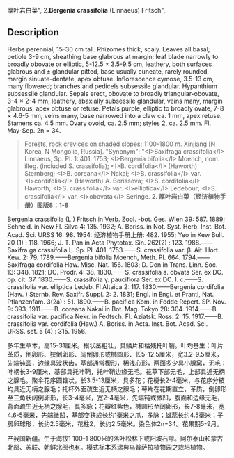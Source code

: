 厚叶岩白菜",
2.**Bergenia crassifolia** (Linnaeus) Fritsch",

## Description
Herbs perennial, 15-30 cm tall. Rhizomes thick, scaly. Leaves all basal; petiole 3-9 cm, sheathing base glabrous at margin; leaf blade narrowly to broadly obovate or elliptic, 5-12.5 × 3.5-9.5 cm, leathery, both surfaces glabrous and ± glandular pitted, base usually cuneate, rarely rounded, margin sinuate-dentate, apex obtuse. Inflorescence cymose, 3.5-13 cm, many flowered; branches and pedicels subsessile glandular. Hypanthium subsessile glandular. Sepals erect, obovate to broadly triangular-obovate, 3-4 × 2-4 mm, leathery, abaxially subsessile glandular, veins many, margin glabrous, apex obtuse or retuse. Petals purple, elliptic to broadly ovate, 7-8 × 4.6-5 mm, veins many, base narrowed into a claw ca. 1 mm, apex retuse. Stamens ca. 4.5 mm. Ovary ovoid, ca. 2.5 mm; styles 2, ca. 2.5 mm. Fl. May-Sep. 2n = 34.

> Forests, rock crevices on shaded slopes; 1100-1800 m. Xinjiang [N Korea, N Mongolia, Russia].
  "Synonym": "&lt;I&gt;Saxifraga crassifolia&lt;/I&gt; Linnaeus, Sp. Pl. 1: 401. 1753; &lt;I&gt;Bergenia bifolia&lt;/I&gt; Moench, nom. illeg. (included S. crassifolia); &lt;I&gt;B. cordifolia&lt;/I&gt; (Haworth) Sternberg; &lt;I&gt;B. coreana&lt;/I&gt; Nakai; &lt;I&gt;B. crassifolia&lt;/I&gt; var. &lt;I&gt;cordifolia&lt;/I&gt; (Haworth) A. Borissova; &lt;I&gt;S. cordifolia&lt;/I&gt; Haworth; &lt;I&gt;S. crassifolia&lt;/I&gt; var. &lt;I&gt;elliptica&lt;/I&gt; Ledebour; &lt;I&gt;S. crassifolia&lt;/I&gt; var. &lt;I&gt;obovata&lt;/I&gt; Seringe.
**2. 厚叶岩白菜（经济植物手册）图版8：1-8**

Bergenia crassifolia (L.) Fritsch in Verb. Zool. -bot. Ges. Wien 39: 587. 1889; Schneid. in New Fl. Silva 4: 135. 1932; A. Boriss. in Not. Syst. Herb. Inst. Bot. Acad. Sci. URSS 16: 98. 1954: 经济植物手册上册: 482. 1955; Yeo in Kew Bull. 20 (1) : 118. 1966; J. T. Pan in Acta Phytotax. Sin. 262(2) : 123. 1988.——Saxifra ga crassifolia L. Sp. Pl. 401. 1753.——S. crassifolia var. β. Ait. Hort. Kew. 2: 79. 1789.——Bergenia bifolia Moench, Meth. Pl. 664. 1794.——Saxifraga cordifolia Haw. Misc. Nat. 156. 1803; D. Don in Trans. Linn. Soc. 13: 348. 1821; DC. Prodr. 4: 38. 1830.——S. crassifolia a. obvata Ser. ex DC. op. cit. 37. 1830.——S. crassifolia γ. pauciflora Ser. ex DC. l. c.——S. crassifolia var. elliptica Ledeb. Fl Altaica 2: 117. 1830.——Bergenia cordifolia (Haw. ) Sternb. Rev. Saxifr. Suppl. 2: 2. 1831; Engl. in Engl. et Prantl, Nat. Pflanzenfam. 3(2a) : 51. 1890.——B. pacifica Kom. in Fedde Repert. SP. Nov. 9: 393. 1911.——B. coreana Nakai in Bot. Mag. Tokyo 28: 304. 1914.——B. crassifolia var. pacifica Nekr. in Fedtsch. Fl. Aziatsk. Ross. 2: 15. 1917.——B. crassifolia var. cordifolia (Haw.) A. Boriss. in Acta. Inst. Bot. Acad. Sci. URSS. set. 5 (4) : 315. 1956.

多年生草本，高15-31厘米。根状茎粗壮，具鳞片和枯残托叶鞘。叶均基生；叶片革质，倒卵形、狭倒卵形、阔倒卵形或椭圆形．长5-12.5厘米，宽3.2-9.5厘米，先端钝圆，边缘具波状齿，基部通常楔形，稀浅心形，两面多少具小腺窝，无毛；叶柄长3-9厘米，基部具托叶鞘，托叶鞘边缘无毛。花葶下部无毛，上部具近无柄之腺毛。聚伞花序圆锥状，长3.5-13厘米，具多花；花梗长2-4毫米，与花序分枝均具近无柄之腺毛；托杯外面疏生近无柄之腺毛；萼片在花期直立，革质，倒卵形至三角状阔倒卵形，长3-4毫米，宽2-4毫米，先端钝或微凹，腹面和边缘无毛，背面疏生近无柄之腺毛，具多脉；花瓣红紫色，椭圆形至阔卵形，长7-8毫米，宽4.6-5毫米，先端微凹，基部变狭成长约1毫米之爪，多脉；雄蕊长约4.5毫米；子房卵球形，长约2.5毫米，花柱2，长约2.5毫米。染色体2n=34。花果期5-9月。

产我国新疆。生于海拔1 100-1 800米的落叶松林下或阳坡石隙。阿尔泰山和蒙古北部、苏联、朝鲜北部也有。模式标本系瑞典乌普萨拉植物园之栽培植物。
